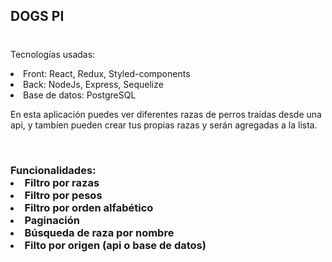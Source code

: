 ## DOGS PI

#

<p>Tecnologías usadas:</p> 
  <li>Front: React, Redux, Styled-components
  <li>Back: NodeJs, Express, Sequelize
  <li>Base de datos: PostgreSQL

<p>En esta aplicación puedes ver diferentes razas de perros traídas desde una api, y tambíen pueden crear tus propias razas y serán agregadas a la lista.</p>
</br>
<h3>Funcionalidades:
<li>Filtro por razas
<li>Filtro por pesos
<li>Filtro por orden alfabético
<li>Paginación
<li>Búsqueda de raza por nombre
<li>Filto por origen (api o base de datos)

